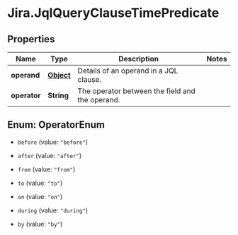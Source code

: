 # Jira.JqlQueryClauseTimePredicate

## Properties

Name | Type | Description | Notes
------------ | ------------- | ------------- | -------------
**operand** | [**Object**](.md) | Details of an operand in a JQL clause. | 
**operator** | **String** | The operator between the field and the operand. | 



## Enum: OperatorEnum


* `before` (value: `"before"`)

* `after` (value: `"after"`)

* `from` (value: `"from"`)

* `to` (value: `"to"`)

* `on` (value: `"on"`)

* `during` (value: `"during"`)

* `by` (value: `"by"`)




